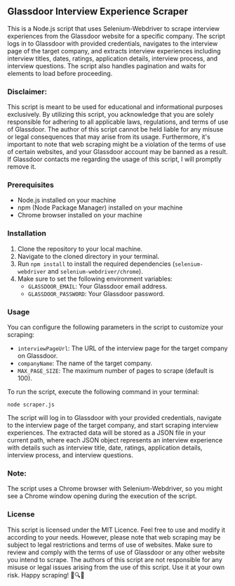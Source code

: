 ## Glassdoor Interview Experience Scraper

This is a Node.js script that uses Selenium-Webdriver to scrape interview experiences from the Glassdoor website for a specific company. The script logs in to Glassdoor with provided credentials, navigates to the interview page of the target company, and extracts interview experiences including interview titles, dates, ratings, application details, interview process, and interview questions. The script also handles pagination and waits for elements to load before proceeding.

### Disclaimer:
This script is meant to be used for educational and informational purposes exclusively. By utilizing this script, you acknowledge that you are solely responsible for adhering to all applicable laws, regulations, and terms of use of Glassdoor. The author of this script cannot be held liable for any misuse or legal consequences that may arise from its usage. Furthermore, it's important to note that web scraping might be a violation of the terms of use of certain websites, and your Glassdoor account may be banned as a result. If Glassdoor contacts me regarding the usage of this script, I will promptly remove it.


### Prerequisites
- Node.js installed on your machine
- npm (Node Package Manager) installed on your machine
- Chrome browser installed on your machine

### Installation
1. Clone the repository to your local machine.
2. Navigate to the cloned directory in your terminal.
3. Run `npm install` to install the required dependencies (`selenium-webdriver` and `selenium-webdriver/chrome`).
4. Make sure to set the following environment variables:
    - `GLASSDOOR_EMAIL`: Your Glassdoor email address.
    - `GLASSDOOR_PASSWORD`: Your Glassdoor password.

### Usage
You can configure the following parameters in the script to customize your scraping:

- `interviewPageUrl`: The URL of the interview page for the target company on Glassdoor.
- `companyName`: The name of the target company.
- `MAX_PAGE_SIZE`: The maximum number of pages to scrape (default is 100).

To run the script, execute the following command in your terminal:

```shell
node scraper.js
```

The script will log in to Glassdoor with your provided credentials, navigate to the interview page of the target company, and start scraping interview experiences. The extracted data will be stored as a JSON file in your current path, where each JSON object represents an interview experience with details such as interview title, date, ratings, application details, interview process, and interview questions.

### Note:
The script uses a Chrome browser with Selenium-Webdriver, so you might see a Chrome window opening during the execution of the script.

### License
This script is licensed under the MIT Licence. Feel free to use and modify it according to your needs. However, please note that web scraping may be subject to legal restrictions and terms of use of websites. Make sure to review and comply with the terms of use of Glassdoor or any other website you intend to scrape. The authors of this script are not responsible for any misuse or legal issues arising from the use of this script. Use it at your own risk. Happy scraping! 🚀🔍📝

